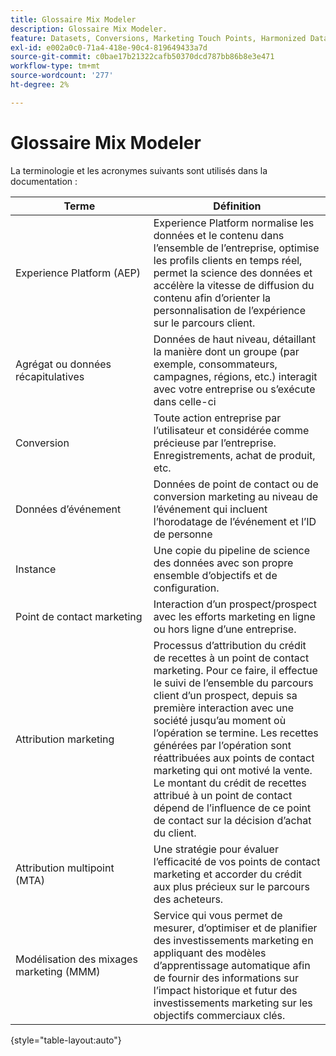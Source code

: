 ```yaml
---
title: Glossaire Mix Modeler
description: Glossaire Mix Modeler.
feature: Datasets, Conversions, Marketing Touch Points, Harmonized Data
exl-id: e002a0c0-71a4-418e-90c4-819649433a7d
source-git-commit: c0bae17b21322cafb50370dcd787bb86b8e3e471
workflow-type: tm+mt
source-wordcount: '277'
ht-degree: 2%

---
```


# Glossaire Mix Modeler

La terminologie et les acronymes suivants sont utilisés dans la documentation :

| Terme | Définition |
|---|---|
| Experience Platform (AEP) | Experience Platform normalise les données et le contenu dans l’ensemble de l’entreprise, optimise les profils clients en temps réel, permet la science des données et accélère la vitesse de diffusion du contenu afin d’orienter la personnalisation de l’expérience sur le parcours client. |
| Agrégat ou données récapitulatives | Données de haut niveau, détaillant la manière dont un groupe (par exemple, consommateurs, campagnes, régions, etc.) interagit avec votre entreprise ou s’exécute dans celle-ci |
| Conversion | Toute action entreprise par l’utilisateur et considérée comme précieuse par l’entreprise. Enregistrements, achat de produit, etc. |
| Données d’événement | Données de point de contact ou de conversion marketing au niveau de l’événement qui incluent l’horodatage de l’événement et l’ID de personne |
| Instance | Une copie du pipeline de science des données avec son propre ensemble d’objectifs et de configuration. |
| Point de contact marketing | Interaction d’un prospect/prospect avec les efforts marketing en ligne ou hors ligne d’une entreprise. |
| Attribution marketing | Processus d’attribution du crédit de recettes à un point de contact marketing. Pour ce faire, il effectue le suivi de l’ensemble du parcours client d’un prospect, depuis sa première interaction avec une société jusqu’au moment où l’opération se termine. Les recettes générées par l’opération sont réattribuées aux points de contact marketing qui ont motivé la vente. Le montant du crédit de recettes attribué à un point de contact dépend de l’influence de ce point de contact sur la décision d’achat du client. |
| Attribution multipoint (MTA) | Une stratégie pour évaluer l’efficacité de vos points de contact marketing et accorder du crédit aux plus précieux sur le parcours des acheteurs. |
| Modélisation des mixages marketing (MMM) | Service qui vous permet de mesurer, d’optimiser et de planifier des investissements marketing en appliquant des modèles d’apprentissage automatique afin de fournir des informations sur l’impact historique et futur des investissements marketing sur les objectifs commerciaux clés. |

{style="table-layout:auto"}
